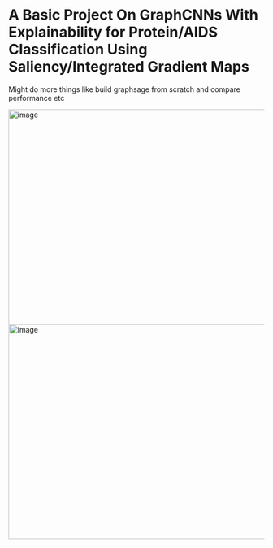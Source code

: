 # A Basic Project On GraphCNNs With Explainability for Protein/AIDS Classification Using Saliency/Integrated Gradient Maps

Might do more things like build graphsage from scratch and compare performance etc


<img width="784" height="423" alt="image" src="https://github.com/user-attachments/assets/eda53151-841c-4775-bf33-9a480e84baf9" />

<img width="784" height="423" alt="image" src="https://github.com/user-attachments/assets/0a6ff721-d216-4d21-93ef-813d4e3482dd" />
